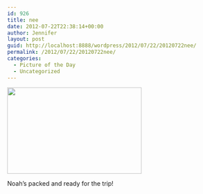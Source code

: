 ```yaml
---
id: 926
title: nee
date: 2012-07-22T22:38:14+00:00
author: Jennifer
layout: post
guid: http://localhost:8888/wordpress/2012/07/22/20120722nee/
permalink: /2012/07/22/20120722nee/
categories:
  - Picture of the Day
  - Uncategorized
---
```

[<img title="IMG_1332" height="200" alt="" width="310" class="alignnone size-thumbnail wp-image-1628" src="http://static.squarespace.com/static/50db6bb3e4b015296cd43789/50dfa5b1e4b0dc6320e0b5ea/50dfa5b3e4b0dc6320e0b906/1342996665000/?format=original" />](http://www.flickr.com/photos/jenniferandJennifers_photos/sets/72157630737021676/)
  
Noah&#8217;s packed and ready for the trip!

<div>
</div>